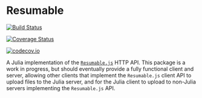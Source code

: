 # Resumable

[![Build Status](https://travis-ci.org/staticfloat/Resumable.jl.svg?branch=master)](https://travis-ci.org/staticfloat/Resumable.jl)

[![Coverage Status](https://coveralls.io/repos/staticfloat/Resumable.jl/badge.svg?branch=master&service=github)](https://coveralls.io/github/staticfloat/Resumable.jl?branch=master)

[![codecov.io](http://codecov.io/github/staticfloat/Resumable.jl/coverage.svg?branch=master)](http://codecov.io/github/staticfloat/Resumable.jl?branch=master)

A Julia implementation of the [`Resumable.js`](https://github.com/23/resumable.js) HTTP API.  This package is a work in progress, but should eventually provide a fully functional client and server, allowing other clients that implement the `Resumable.js` client API to upload files to the Julia server, and for the Julia client to upload to non-Julia servers implementing the `Resumable.js` API.
